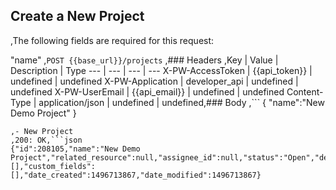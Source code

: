 ## Create a New Project
,The following fields are required for this request:

"name"
,```POST {{base_url}}/projects```
,### Headers
,Key | Value | Description | Type
--- | --- | --- | ---
X-PW-AccessToken | {{api_token}} | undefined | undefined
X-PW-Application | developer_api | undefined | undefined
X-PW-UserEmail | {{api_email}} | undefined | undefined
Content-Type | application/json | undefined | undefined,### Body
,```
{
  "name":"New Demo Project"
}
```,### Example Responses
,- New Project
,200: OK,```json
{"id":208105,"name":"New Demo Project","related_resource":null,"assignee_id":null,"status":"Open","details":null,"tags":[],"custom_fields":[],"date_created":1496713867,"date_modified":1496713867}
```